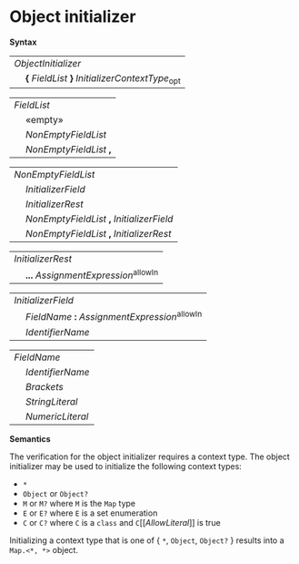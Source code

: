# Object initializer

**Syntax**

<table>
    <tr>
        <td colspan="2"><i>ObjectInitializer</i></td>
    </tr>
    <tr>
        <td>&nbsp;</td><td><b>{</b> <i>FieldList</i> <b>}</b> <i>InitializerContextType</i><sub>opt</sub></td>
    </tr>
</table>

<table>
    <tr>
        <td colspan="2"><i>FieldList</i></td>
    </tr>
    <tr>
        <td>&nbsp;</td><td>«empty»</td>
    </tr>
    <tr>
        <td>&nbsp;</td><td><i>NonEmptyFieldList</i></td>
    </tr>
    <tr>
        <td>&nbsp;</td><td><i>NonEmptyFieldList</i> <b>,</b></td>
    </tr>
</table>

<table>
    <tr>
        <td colspan="2"><i>NonEmptyFieldList</i></td>
    </tr>
    <tr>
        <td>&nbsp;</td><td><i>InitializerField</i></td>
    </tr>
    <tr>
        <td>&nbsp;</td><td><i>InitializerRest</i></td>
    </tr>
    <tr>
        <td>&nbsp;</td><td><i>NonEmptyFieldList</i> <b>,</b> <i>InitializerField</i></td>
    </tr>
    <tr>
        <td>&nbsp;</td><td><i>NonEmptyFieldList</i> <b>,</b> <i>InitializerRest</i></td>
    </tr>
</table>

<table>
    <tr>
        <td colspan="2"><i>InitializerRest</i></td>
    </tr>
    <tr>
        <td>&nbsp;</td><td><b>...</b> <i>AssignmentExpression</i><sup>allowIn</sup></td>
    </tr>
</table>

<table>
    <tr>
        <td colspan="2"><i>InitializerField</i></td>
    </tr>
    <tr>
        <td>&nbsp;</td><td><i>FieldName</i> <b>:</b> <i>AssignmentExpression</i><sup>allowIn</sup></td>
    </tr>
    <tr>
        <td>&nbsp;</td><td><i>IdentifierName</i></td>
    </tr>
</table>

<table>
    <tr>
        <td colspan="2"><i>FieldName</i></td>
    </tr>
    <tr>
        <td>&nbsp;</td><td><i>IdentifierName</i></td>
    </tr>
    <tr>
        <td>&nbsp;</td><td><i>Brackets</i></td>
    </tr>
    <tr>
        <td>&nbsp;</td><td><i>StringLiteral</i></td>
    </tr>
    <tr>
        <td>&nbsp;</td><td><i>NumericLiteral</i></td>
    </tr>
</table>

**Semantics**

The verification for the object initializer requires a context type. The object initializer may be used to initialize the following context types:

* `*`
* `Object` or `Object?`
* `M` or `M?` where `M` is the `Map` type
* `E` or `E?` where `E` is a set enumeration
* `C` or `C?` where `C` is a `class` and `C`\[\[*AllowLiteral*\]\] is true

Initializing a context type that is one of { `*`, `Object`, `Object?` } results into a `Map.<*, *>` object.